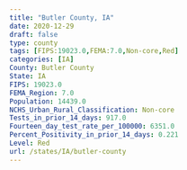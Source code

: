 ```yaml
---
title: "Butler County, IA"
date: 2020-12-29
draft: false
type: county
tags: [FIPS:19023.0,FEMA:7.0,Non-core,Red]
categories: [IA]
County: Butler County
State: IA
FIPS: 19023.0
FEMA_Region: 7.0
Population: 14439.0
NCHS_Urban_Rural_Classification: Non-core
Tests_in_prior_14_days: 917.0
Fourteen_day_test_rate_per_100000: 6351.0
Percent_Positivity_in_prior_14_days: 0.221
Level: Red
url: /states/IA/butler-county
---
```




